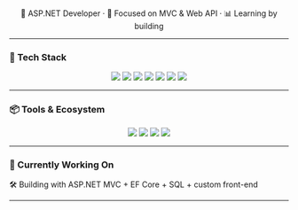 <p align="center">
  🚀 ASP.NET Developer · 🎯 Focused on MVC & Web API · 📊 Learning by building
</p>

---

### 🧰 Tech Stack
<p align="center">
  <img src="https://img.shields.io/badge/-C%23-239120?style=flat&logo=c-sharp&logoColor=white" />
  <img src="https://img.shields.io/badge/-ASP.NET-5C2D91?style=flat&logo=dotnet&logoColor=white" />
  <img src="https://img.shields.io/badge/-Entity%20Framework-512BD4?style=flat&logo=entity-framework&logoColor=white" />
  <img src="https://img.shields.io/badge/-SQL-CC2927?style=flat&logo=Microsoft%20SQL%20Server&logoColor=white" />
  <img src="https://img.shields.io/badge/-HTML5-E34F26?style=flat&logo=html5&logoColor=white" />
  <img src="https://img.shields.io/badge/-CSS3-1572B6?style=flat&logo=css3&logoColor=white" />
  <img src="https://img.shields.io/badge/-JavaScript-F7DF1E?style=flat&logo=javascript&logoColor=black" />
</p>

---

### 📦 Tools & Ecosystem
<p align="center">
  <img src="https://img.shields.io/badge/-Visual%20Studio-5C2D91?style=flat&logo=visual-studio&logoColor=white" />
  <img src="https://img.shields.io/badge/-Git-F05032?style=flat&logo=git&logoColor=white" />
  <img src="https://img.shields.io/badge/-GitHub-181717?style=flat&logo=github&logoColor=white" />
  <img src="https://img.shields.io/badge/-Postman-FF6C37?style=flat&logo=postman&logoColor=white" />
</p>

---

### 🧪 Currently Working On
  
🛠 Building with ASP.NET MVC + EF Core + SQL + custom front-end

---



